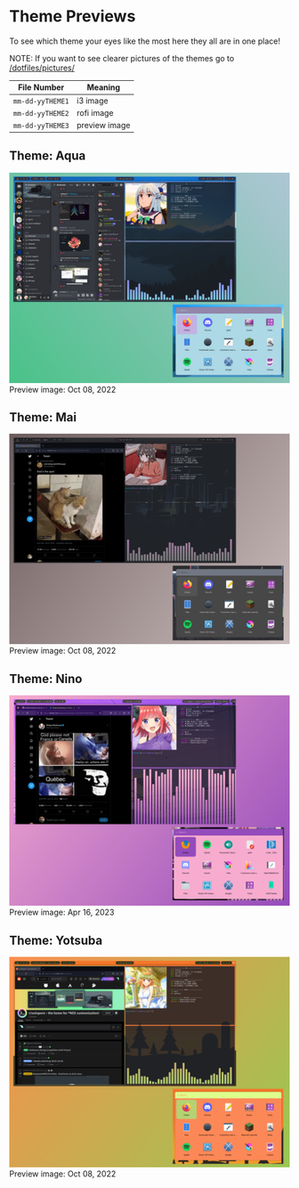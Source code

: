 # Theme Previews
To see which theme your eyes like the most here they all are in one place!

NOTE: If you want to see clearer pictures of the themes go to [/dotfiles/pictures/](https://github.com/sanicsquirtle420/dotfiles/tree/main/pictures) 

|        File Number     |                 Meaning                  |
| ---------------------- | ---------------------------------------- |
| `mm-dd-yyTHEME1`       | i3 image                                 |
| `mm-dd-yyTHEME2`       | rofi image                               |
| `mm-dd-yyTHEME3`       | preview image                            |

## Theme: Aqua
![preview image](https://raw.githubusercontent.com/sanicsquirtle420/dotfiles/main/pictures/10-08-22aqua3.png)
Preview image: Oct 08, 2022

## Theme: Mai
![i3 rofi image](https://raw.githubusercontent.com/sanicsquirtle420/dotfiles/main/pictures/10-08-22mai3.png)
Preview image: Oct 08, 2022

## Theme: Nino
![i3 image](https://raw.githubusercontent.com/sanicsquirtle420/dotfiles/main/pictures/04-16-23nino3.png)
Preview image: Apr 16, 2023

## Theme: Yotsuba
![i3 image](https://raw.githubusercontent.com/sanicsquirtle420/dotfiles/main/pictures/10-08-22yotsuba3.png)
Preview image: Oct 08, 2022
